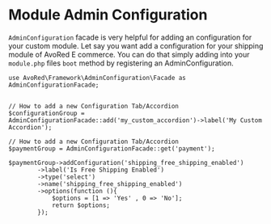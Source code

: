 # Module Admin Configuration

`AdminConfiguration` facade is very helpful for adding an configuration for your custom module. Let say you want add a configuration for your shipping module of AvoRed E commerce. You can do that simply adding into your `module.php` files `boot` method by registering an AdminConfiguration.

```text
use AvoRed\Framework\AdminConfiguration\Facade as AdminConfigurationFacade;


// How to add a new Configuration Tab/Accordion
$configurationGroup = AdminConfigurationFacade::add('my_custom_accordion')->label('My Custom Accordion');

// How to add a new Configuration Tab/Accordion
$paymentGroup = AdminConfigurationFacade::get('payment');

$paymentGroup->addConfiguration('shipping_free_shipping_enabled')
        ->label('Is Free Shipping Enabled')
        ->type('select')
        ->name('shipping_free_shipping_enabled')
        ->options(function (){
            $options = [1 => 'Yes' , 0 => 'No'];
            return $options;
        });
```

